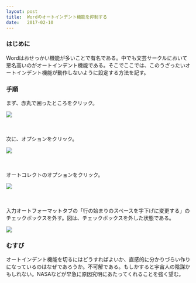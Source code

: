 ```yaml
---
layout: post
title:  Wordのオートインデント機能を抑制する
date:   2017-02-10
---
```



### はじめに
Wordはおせっかい機能が多いことで有名である。中でも文芸サークルにおいて悪名高いのがオートインデント機能である。そこでここでは、このうざったいオートインデント機能が動作しないように設定する方法を記す。

### 手順

まず、赤丸で囲ったところをクリック。

![]({{site.baseurl}}/images/noautoindent1.png)

　

次に、オプションをクリック。

![]({{site.baseurl}}/images/noautoindent2.png)

　

オートコレクトのオプションをクリック。

![]({{site.baseurl}}/images/noautoindent3.png)

　

入力オートフォーマットタブの「行の始まりのスペースを字下げに変更する」のチェックボックスを外す。図は、チェックボックスを外した状態である。

![]({{site.baseurl}}/images/noautoindent4.png)


### むすび
オートインデント機能を切るにはどうすればよいか、直感的に分かりづらい作りになっているのはなぜであろうか。不可解である。もしかすると宇宙人の陰謀かもしれない。NASAなどが早急に原因究明にあたってくれることを強く望む。

